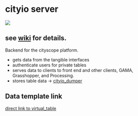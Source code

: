 # cityio server

![](https://user-images.githubusercontent.com/1502180/44991948-cc5bee00-af63-11e8-89ed-e0af00bae0b6.png)


## see [wiki](https://github.com/CityScope/CS_CityIO_backend/wiki) for details.

Backend for the cityscope platform.

- gets data from the tangible interfaces
- authenticate users for private tables
- serves data to clients to front end and other clients, GAMA, Grasshopper, and Processing. 
- stores table data -> [cityio_dumper](https://github.com/yasushisakai/cityio_dumper)

## Data template link
[direct link to virtual_table](https://cityio.media.mit.edu/api/table/virtual_table)
